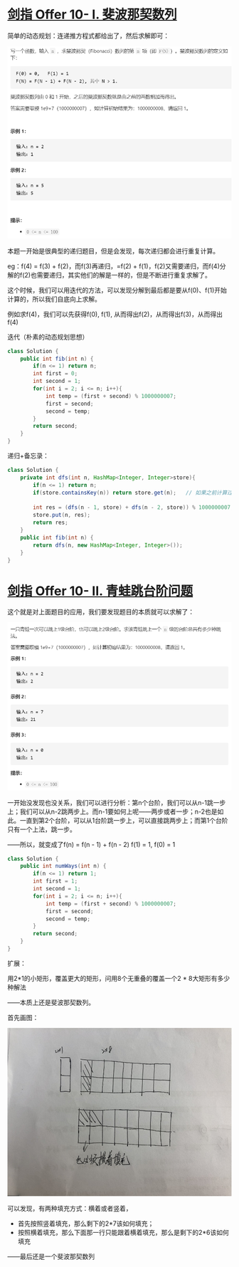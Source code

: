 # [剑指 Offer 10- I. 斐波那契数列](https://leetcode-cn.com/problems/fei-bo-na-qi-shu-lie-lcof/)

简单的动态规划：连递推方程式都给出了，然后求解即可：

<img src="pic\image-20210502154819377.png" alt="image-20210502154819377" style="zoom:67%;" />

本题一开始是很典型的递归题目，但是会发现，每次递归都会进行重复计算。

eg：f(4) = f(3) + f(2)，而f(3)再递归，=f(2) + f(1)，f(2)又需要递归，而f(4)分解的f(2)也需要递归，其实他们的解是一样的，但是不断进行重复求解了。

这个时候，我们可以用迭代的方法，可以发现分解到最后都是要从f(0)、f(1)开始计算的，所以我们自底向上求解。

例如求f(4)，我们可以先获得f(0), f(1), 从而得出f(2)，从而得出f(3)，从而得出f(4)

迭代（朴素的动态规划思想）

```java
class Solution {
    public int fib(int n) {
        if(n <= 1) return n;
        int first = 0; 
        int second = 1;
        for(int i = 2; i <= n; i++){
            int temp = (first + second) % 1000000007;
            first = second;
            second = temp;
        }
        return second;
    }
}
```

递归+备忘录：

```java
class Solution {
    private int dfs(int n, HashMap<Integer, Integer>store){
        if(n <= 1) return n;
        if(store.containsKey(n)) return store.get(n);	// 如果之前计算过就可以直接返回了

        int res = (dfs(n - 1, store) + dfs(n - 2, store)) % 1000000007;//没有计算过就递归计算，并且将值保存下来
        store.put(n, res);
        return res;
    }
    public int fib(int n) {
        return dfs(n, new HashMap<Integer, Integer>());
    }
}
```

# [剑指 Offer 10- II. 青蛙跳台阶问题](https://leetcode-cn.com/problems/qing-wa-tiao-tai-jie-wen-ti-lcof/)

这个就是对上面题目的应用，我们要发现题目的本质就可以求解了：

<img src="pic\image-20210502155841004.png" alt="image-20210502155841004" style="zoom:67%;" />

一开始没发现也没关系，我们可以进行分析：第n个台阶，我们可以从n-1跳一步上；我们可以从n-2跳两步上。而n-1要如何上呢——两步或者一步；n-2也是如此。一直到第2个台阶，可以从1台阶跳一步上，可以直接跳两步上；而第1个台阶只有一个上法，跳一步。

——所以，就变成了f(n) = f(n - 1) + f(n - 2) f(1) = 1, f(0) = 1

```java
class Solution {
    public int numWays(int n) {
        if(n <= 1) return 1;
        int first = 1;
        int second = 1;
        for(int i = 2; i <= n; i++){
            int temp = (first + second) % 1000000007;
            first = second;
            second = temp;
        }
        return second;
    }
}
```

扩展：

用2*1的小矩形，覆盖更大的矩形，问用8个无重叠的覆盖一个2 * 8大矩形有多少种解法

——本质上还是斐波那契数列。

首先画图：

<img src="pic/offer10.jpg" style="zoom:67%;" >

可以发现，有两种填充方式：横着或者竖着，

- 首先按照竖着填充，那么剩下的2*7该如何填充；
- 按照横着填充，那么下面那一行只能跟着横着填充，那么是剩下的2*6该如何填充

——最后还是一个斐波那契数列

